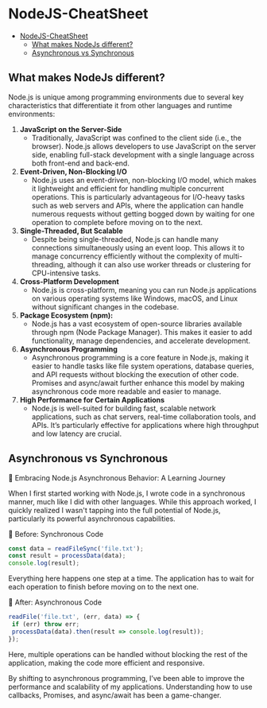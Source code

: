 # NodeJS-CheatSheet
- [NodeJS-CheatSheet](#nodejs-cheatsheet)
  - [What makes NodeJs different?](#what-makes-nodejs-different)
  - [Asynchronous vs Synchronous](#asynchronous-vs-synchronous)

## What makes NodeJs different?
Node.js is unique among programming environments due to several key characteristics that differentiate it from other languages and runtime environments:

1. **JavaScript on the Server-Side**
   - Traditionally, JavaScript was confined to the client side (i.e., the browser). Node.js allows developers to use JavaScript on the server side, enabling full-stack development with a single language across both front-end and back-end. 
2. **Event-Driven, Non-Blocking I/O**
   - Node.js uses an event-driven, non-blocking I/O model, which makes it lightweight and efficient for handling multiple concurrent operations. This is particularly advantageous for I/O-heavy tasks such as web servers and APIs, where the application can handle numerous requests without getting bogged down by waiting for one operation to complete before moving on to the next.
3. **Single-Threaded, But Scalable**
   - Despite being single-threaded, Node.js can handle many connections simultaneously using an event loop. This allows it to manage concurrency efficiently without the complexity of multi-threading, although it can also use worker threads or clustering for CPU-intensive tasks.
4. **Cross-Platform Development**
   - Node.js is cross-platform, meaning you can run Node.js applications on various operating systems like Windows, macOS, and Linux without significant changes in the codebase.
5. **Package Ecosystem (npm):**
   - Node.js has a vast ecosystem of open-source libraries available through npm (Node Package Manager). This makes it easier to add functionality, manage dependencies, and accelerate development.
6. **Asynchronous Programming**
   - Asynchronous programming is a core feature in Node.js, making it easier to handle tasks like file system operations, database queries, and API requests without blocking the execution of other code. Promises and async/await further enhance this model by making asynchronous code more readable and easier to manage.
7. **High Performance for Certain Applications**
   - Node.js is well-suited for building fast, scalable network applications, such as chat servers, real-time collaboration tools, and APIs. It’s particularly effective for applications where high throughput and low latency are crucial. 


## Asynchronous vs Synchronous
🌟 Embracing Node.js Asynchronous Behavior: A Learning Journey

When I first started working with Node.js, I wrote code in a synchronous manner, much like I did with other languages. While this approach worked, I quickly realized I wasn't tapping into the full potential of Node.js, particularly its powerful asynchronous capabilities.

🔄 Before: Synchronous Code
```javascript
const data = readFileSync('file.txt');
const result = processData(data);
console.log(result);
```
Everything here happens one step at a time. The application has to wait for each operation to finish before moving on to the next one.

🚀 After: Asynchronous Code
```javascript
readFile('file.txt', (err, data) => {
 if (err) throw err;
 processData(data).then(result => console.log(result));
});
```

Here, multiple operations can be handled without blocking the rest of the application, making the code more efficient and responsive.

By shifting to asynchronous programming, I’ve been able to improve the performance and scalability of my applications. Understanding how to use callbacks, Promises, and async/await has been a game-changer. 